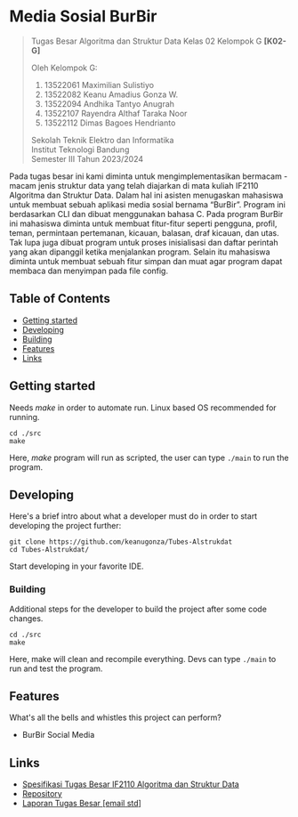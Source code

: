 # Media Sosial BurBir
> Tugas Besar Algoritma dan Struktur Data Kelas 02 Kelompok G **[K02-G]**
> 
> Oleh Kelompok G:<br>
> 1. 13522061 Maximilian Sulistiyo<br>
> 2. 13522082 Keanu Amadius Gonza W.<br>
> 3. 13522094 Andhika Tantyo Anugrah<br>
> 4. 13522107 Rayendra Althaf Taraka Noor<br>
> 5. 13522112 Dimas Bagoes Hendrianto<br>
> 
> Sekolah Teknik Elektro dan Informatika<br>
> Institut Teknologi Bandung<br>
> Semester III Tahun 2023/2024

Pada tugas besar ini kami diminta untuk mengimplementasikan bermacam - macam jenis struktur data yang telah diajarkan di mata kuliah IF2110 Algoritma dan Struktur Data. Dalam hal ini asisten menugaskan mahasiswa untuk membuat sebuah aplikasi media sosial bernama “BurBir”. Program ini berdasarkan CLI dan dibuat menggunakan bahasa C. Pada program BurBir ini mahasiswa diminta untuk membuat fitur-fitur seperti pengguna, profil, teman, permintaan pertemanan, kicauan, balasan, draf kicauan, dan utas. Tak lupa juga dibuat program untuk proses inisialisasi dan daftar perintah yang akan dipanggil ketika menjalankan program. Selain itu mahasiswa diminta untuk membuat sebuah fitur simpan dan muat agar program dapat membaca dan menyimpan pada file config.

## Table of Contents
* [Getting started](#getting-started)
* [Developing](#developing)
* [Building](#building)
* [Features](#features)
* [Links](#links)

## Getting started

Needs <em>make</em> in order to automate run. Linux based OS recommended for running.

```shell
cd ./src
make
```

Here, <em>make</em> program will run as scripted, the user can type <code>./main</code> to run the program.

## Developing

Here's a brief intro about what a developer must do in order to start developing
the project further:

```shell
git clone https://github.com/keanugonza/Tubes-Alstrukdat
cd Tubes-Alstrukdat/
```

Start developing in your favorite IDE.

### Building

Additional steps for the developer to build the project after some code changes.

```shell
cd ./src
make
```

Here, make will clean and recompile everything. Devs can type <code>./main</code> to run and test the program.

## Features

What's all the bells and whistles this project can perform?
* BurBir Social Media

## Links

- [Spesifikasi Tugas Besar IF2110 Algoritma dan Struktur Data](https://docs.google.com/document/d/1yy0SLsXEE0e-ZBxMSrd0Gz9AOSWqJw1trtTqDjeyfsk/edit)
- [Repository](https://github.com/keanugonza/Tubes-Alstrukdat)
- [Laporan Tugas Besar [email std]](https://docs.google.com/document/d/13FiCwNaodDXhQTX-_tc6YiBfYZEoP3xyrRykBRO1lnw/edit?usp=sharing)
